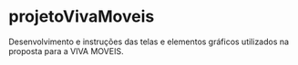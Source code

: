 # projetoVivaMoveis
Desenvolvimento e instruções das telas e elementos gráficos utilizados na proposta para a VIVA MOVEIS.
